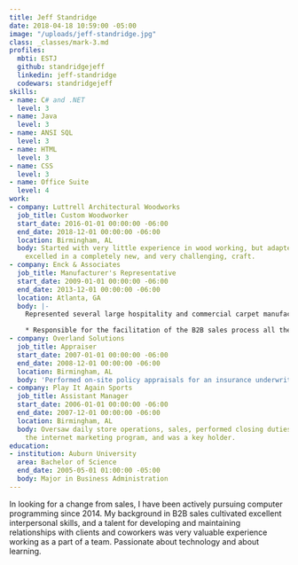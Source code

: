 ```yaml
---
title: Jeff Standridge
date: 2018-04-18 10:59:00 -05:00
image: "/uploads/jeff-standridge.jpg"
class: _classes/mark-3.md
profiles:
  mbti: ESTJ
  github: standridgejeff
  linkedin: jeff-standridge
  codewars: standridgejeff
skills:
- name: C# and .NET
  level: 3
- name: Java
  level: 3
- name: ANSI SQL
  level: 3
- name: HTML
  level: 3
- name: CSS
  level: 3
- name: Office Suite
  level: 4
work:
- company: Luttrell Architectural Woodworks
  job_title: Custom Woodworker
  start_date: 2016-01-01 00:00:00 -06:00
  end_date: 2018-12-01 00:00:00 -06:00
  location: Birmingham, AL
  body: Started with very little experience in wood working, but adapted quickly and
    excelled in a completely new, and very challenging, craft.
- company: Enck & Associates
  job_title: Manufacturer's Representative
  start_date: 2009-01-01 00:00:00 -06:00
  end_date: 2013-12-01 00:00:00 -06:00
  location: Atlanta, GA
  body: |-
    Represented several large hospitality and commercial carpet manufacturers and was    responsible for a large territory consisting of Alabama and northwest Florida:

    * Responsible for the facilitation of the B2B sales process all the way from sales lead generation, to the development and maintenance of productive relationships with clients including architectural design firms, large hospitality management companies, and many others in the hospitality and commercial carpet markets.
- company: Overland Solutions
  job_title: Appraiser
  start_date: 2007-01-01 00:00:00 -06:00
  end_date: 2008-12-01 00:00:00 -06:00
  location: Birmingham, AL
  body: 'Performed on-site policy appraisals for an insurance underwriter.'
- company: Play It Again Sports
  job_title: Assistant Manager
  start_date: 2006-01-01 00:00:00 -06:00
  end_date: 2007-12-01 00:00:00 -06:00
  location: Birmingham, AL
  body: Oversaw daily store operations, sales, performed closing duties, directed
    the internet marketing program, and was a key holder.
education:
- institution: Auburn University
  area: Bachelor of Science
  end_date: 2005-05-01 01:00:00 -05:00
  body: Major in Business Administration
---
```


In looking for a change from sales, I have been actively pursuing computer programming since 2014. My background in B2B sales cultivated excellent interpersonal skills, and a talent for developing and maintaining relationships with clients and coworkers was very valuable experience working as a part of a team. Passionate about technology and about learning.
